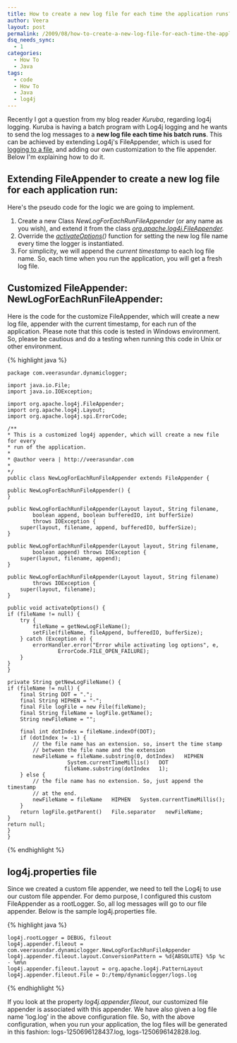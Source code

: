 ```yaml
---
title: How to create a new log file for each time the application runs?
author: Veera
layout: post
permalink: /2009/08/how-to-create-a-new-log-file-for-each-time-the-application-runs/
dsq_needs_sync:
  - 1
categories:
  - How To
  - Java
tags:
  - code
  - How To
  - Java
  - log4j
---
```


Recently I got a question from my blog reader *Kuruba*, regarding log4j logging. Kuruba is having a batch program with Log4j logging and he wants to send the log messages to a **new log file each time his batch runs**. This can be achieved by extending Log4j's FileAppender, which is used for [logging to a file][1], and adding our own customization to the file appender. Below I'm explaining how to do it.

 [1]: http://veerasundar.com/blog/2009/07/log4j-tutorial-how-to-send-the-log-messages-to-a-file/

## Extending FileAppender to create a new log file for each application run:

Here's the pseudo code for the logic we are going to implement.

1.  Create a new Class *NewLogForEachRunFileAppender* (or any name as you wish), and extend it from the class *[org.apache.log4j.FileAppender][2].*
2.  Override the *[activateOptions][3]()* function for setting the new log file name every time the logger is instantiated.
3.  For simplicity, we will append the *current timestamp* to each log file name. So, each time when you run the application, you will get a fresh log file.

 [2]: http://logging.apache.org/log4j/1.2/apidocs/org/apache/log4j/FileAppender.html
 [3]: http://logging.apache.org/log4j/1.2/apidocs/org/apache/log4j/FileAppender.html#activateOptions()

## Customized FileAppender: NewLogForEachRunFileAppender:

Here is the code for the customize FileAppender, which will create a new log file, appender with the current timestamp, for each run of the application. Please note that this code is tested in Windows environment. So, please be cautious and do a testing when running this code in Unix or other environment.

{% highlight java %}

    package com.veerasundar.dynamiclogger;
    
    import java.io.File;
    import java.io.IOException;
    
    import org.apache.log4j.FileAppender;
    import org.apache.log4j.Layout;
    import org.apache.log4j.spi.ErrorCode;
    
    /**
    * This is a customized log4j appender, which will create a new file for every
    * run of the application.
    *
    * @author veera | http://veerasundar.com
    *
    */
    public class NewLogForEachRunFileAppender extends FileAppender {
    
    public NewLogForEachRunFileAppender() {
    }
    
    public NewLogForEachRunFileAppender(Layout layout, String filename,
    		boolean append, boolean bufferedIO, int bufferSize)
    		throws IOException {
    	super(layout, filename, append, bufferedIO, bufferSize);
    }
    
    public NewLogForEachRunFileAppender(Layout layout, String filename,
    		boolean append) throws IOException {
    	super(layout, filename, append);
    }
    
    public NewLogForEachRunFileAppender(Layout layout, String filename)
    		throws IOException {
    	super(layout, filename);
    }
    
    public void activateOptions() {
    if (fileName != null) {
    	try {
    		fileName = getNewLogFileName();
    		setFile(fileName, fileAppend, bufferedIO, bufferSize);
    	} catch (Exception e) {
    		errorHandler.error("Error while activating log options", e,
    				ErrorCode.FILE_OPEN_FAILURE);
    	}
    }
    }
    
    private String getNewLogFileName() {
    if (fileName != null) {
    	final String DOT = ".";
    	final String HIPHEN = "-";
    	final File logFile = new File(fileName);
    	final String fileName = logFile.getName();
    	String newFileName = "";
    
    	final int dotIndex = fileName.indexOf(DOT);
    	if (dotIndex != -1) {
    		// the file name has an extension. so, insert the time stamp
    		// between the file name and the extension
    		newFileName = fileName.substring(0, dotIndex)   HIPHEN
    				   System.currentTimeMillis()   DOT
    				  fileName.substring(dotIndex   1);
    	} else {
    		// the file name has no extension. So, just append the timestamp
    		// at the end.
    		newFileName = fileName   HIPHEN   System.currentTimeMillis();
    	}
    	return logFile.getParent()   File.separator   newFileName;
    }
    return null;
    }
    }

{% endhighlight %}

## log4j.properties file

Since we created a custom file appender, we need to tell the Log4j to use our custom file appender. For demo purpose, I configured this custom FileAppender as a rootLogger. So, all log messages will go to our file appender. Below is the sample log4j.properties file.

{% highlight java %}

    log4j.rootLogger = DEBUG, fileout
    log4j.appender.fileout = com.veerasundar.dynamiclogger.NewLogForEachRunFileAppender
    log4j.appender.fileout.layout.ConversionPattern = %d{ABSOLUTE} %5p %c - %m%n
    log4j.appender.fileout.layout = org.apache.log4j.PatternLayout
    log4j.appender.fileout.File = D:/temp/dynamiclogger/logs.log

{% endhighlight %}

If you look at the property *log4j.appender.fileout*, our customized file appender is associated with this appender. We have also given a log file name 'log.log' in the above configuration file. So, with the above configuration, when you run your application, the log files will be generated in this fashion: logs-1250696128437.log, logs-1250696142828.log.